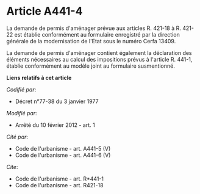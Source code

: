 # Article A441-4

La demande de permis d'aménager prévue aux articles R. 421-18 à R. 421-22 est établie conformément au formulaire enregistré
par la direction générale de la modernisation de l'Etat sous le numéro Cerfa 13409. 

La demande de permis d'aménager contient également la déclaration des éléments nécessaires au calcul des impositions prévus à
l'article R. 441-1, établie conformément au modèle joint au formulaire susmentionné.

**Liens relatifs à cet article**

_Codifié par_:

  - Décret n°77-38 du 3 janvier 1977

_Modifié par_:

  - Arrêté du 10 février 2012 - art. 1

_Cité par_:

  - Code de l'urbanisme - art. A441-5 (V)
  - Code de l'urbanisme - art. A441-6 (V)

_Cite_:

  - Code de l'urbanisme - art. R*441-1
  - Code de l'urbanisme - art. R421-18

